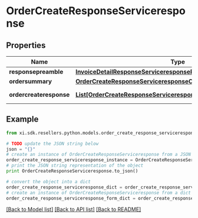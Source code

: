 # OrderCreateResponseServiceresponse


## Properties

Name | Type | Description | Notes
------------ | ------------- | ------------- | -------------
**responsepreamble** | [**InvoiceDetailResponseServiceresponseResponsepreamble**](InvoiceDetailResponseServiceresponseResponsepreamble.md) |  | [optional] 
**ordersummary** | [**OrderCreateResponseServiceresponseOrdersummary**](OrderCreateResponseServiceresponseOrdersummary.md) |  | [optional] 
**ordercreateresponse** | [**List[OrderCreateResponseServiceresponseOrdercreateresponseInner]**](OrderCreateResponseServiceresponseOrdercreateresponseInner.md) | Collection of orders | [optional] 

## Example

```python
from xi.sdk.resellers.python.models.order_create_response_serviceresponse import OrderCreateResponseServiceresponse

# TODO update the JSON string below
json = "{}"
# create an instance of OrderCreateResponseServiceresponse from a JSON string
order_create_response_serviceresponse_instance = OrderCreateResponseServiceresponse.from_json(json)
# print the JSON string representation of the object
print OrderCreateResponseServiceresponse.to_json()

# convert the object into a dict
order_create_response_serviceresponse_dict = order_create_response_serviceresponse_instance.to_dict()
# create an instance of OrderCreateResponseServiceresponse from a dict
order_create_response_serviceresponse_form_dict = order_create_response_serviceresponse.from_dict(order_create_response_serviceresponse_dict)
```
[[Back to Model list]](../README.md#documentation-for-models) [[Back to API list]](../README.md#documentation-for-api-endpoints) [[Back to README]](../README.md)


